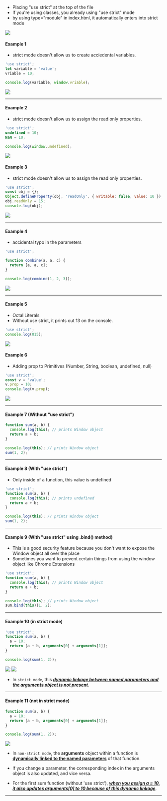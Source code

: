 - Placing "use strict" at the top of the file
- If you're using classes, you already using "use strict" mode
- by using type="module" in index.html, it automatically enters into strict mode

<!-- HERE 1 -->

<img src="./images_used/Strict_Mode-1.png">


#### Example 1

- strict mode doesn't allow us to create acciedental variables.

```js
'use strict';
let variable = 'value';
vriable = 10;

console.log(variable, window.vriable);
```

<!-- HERE 2 -->

<img src="./images_used/Strict_Mode-2.png">


---

#### Example 2

- strict mode doesn't allow us to assign the read only properties.

```js
'use strict';
undefined = 10;
NaN = 10;

console.log(window.undefined);
```

<!-- HERE 3 -->

<img src="./images_used/Strict_Mode-3.png">


#### Example 3

- strict mode doesn't allow us to assign the read only properties.

```js
'use strict';
const obj = {};
Object.defineProperty(obj, 'readOnly', { writable: false, value: 10 });
obj.readOnly = 15;
console.log(obj);
```

<!-- HERE 4 -->

<img src="./images_used/Strict_Mode-4.png">


---

#### Example 4

- accidental typo in the parameters

```js
'use strict';

function combine(a, a, c) {
  return [a, a, c];
}

console.log(combine(1, 2, 3));
```

<!-- HERE 5 -->

<img src="./images_used/Strict_Mode-5.png">

---

#### Example 5

- Octal Literals
- Without use strict, it prints out 13 on the console.

```js
'use strict';
console.log(015);
```

<!-- HERE 6 -->


<img src="./images_used/Strict_Mode-6.png">

#### Example 6

- Adding prop to Primitives (Number, String, boolean, undefined, null)

```js
'use strict';
const v = 'value';
v.prop = 10;
console.log(v.prop);
```

<!-- HERE 7 -->

<img src="./images_used/Strict_Mode-7.png">

---

#### Example 7 (Without "use strict")

```js
function sum(a, b) {
  console.log(this); // prints Window object
  return a + b;
}

console.log(this); // prints Window object
sum(1, 2);
```

---

#### Example 8 (With "use strict")

- Only inside of a function, this value is undefined

```js
'use strict';
function sum(a, b) {
  console.log(this); // prints undefined
  return a + b;
}

console.log(this); // prints Window object
sum(1, 2);
```

---

#### Example 9 (With "use strict" using .bind() method)

- This is a good security feature because you don't want to expose the Window object all over the place
- Sometimes you want to prevent certain things from using the window object like Chrome Extensions

```js
'use strict';
function sum(a, b) {
  console.log(this); // prints Window object
  return a + b;
}

console.log(this); // prints Window object
sum.bind(this)(1, 2);
```

---

#### Example 10 (in strict mode)

```js
'use strict';
function sum(a, b) {
  a = 10;
  return [a + b, arguments[0] + arguments[1]];
}

console.log(sum(1, 2));
```

<!-- HERE 8 -->

<img src="./images_used/Strict_Mode-8.png">
<img src="./images_used/Strict_Mode-9.png">


- In `strict mode`, this <ins>**_dynamic linkage between named parameters and the arguments object is not present_**</ins>.

---

#### Example 11 (not in strict mode)

```js
function sum(a, b) {
  a = 10;
  return [a + b, arguments[0] + arguments[1]];
}

console.log(sum(1, 2));
```

<!-- HERE 9 -->

<img src="https://user-images.githubusercontent.com/42731246/215264867-bf92a1e4-207d-4a79-a65e-fdd6361f8e86.png">


- In `non-strict mode`, the **arguments** object within a function is <ins>**dynamically linked to the named parameters**</ins> of that function.
- If you change a parameter, the corresponding index in the arguments object is also updated, and vice versa.

- For the first sum function (without 'use strict'), <ins>**_when you assign a = 10, it also updates arguments[0] to 10 because of this dynamic linkage_**</ins>.

---
